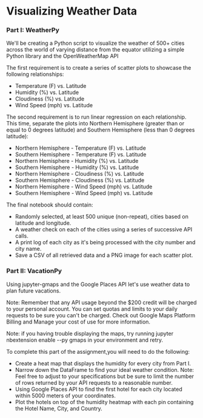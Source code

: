 # Visualizing Weather Data

### Part I: WeatherPy

We'll be creating a Python script to visualize the weather of 500+ cities across the world of varying distance from the equator utilizing a simple Python library and the OpenWeatherMap API



The first requirement is to create a series of scatter plots to showcase the following relationships:

* Temperature (F) vs. Latitude
* Humidity (%) vs. Latitude
* Cloudiness (%) vs. Latitude
* Wind Speed (mph) vs. Latitude
      

The second requirement is to run linear regression on each relationship. This time, separate the plots into Northern Hemisphere (greater than or equal to 0 degrees latitude) and Southern Hemisphere (less than 0 degrees latitude):

 * Northern Hemisphere - Temperature (F) vs. Latitude
 * Southern Hemisphere - Temperature (F) vs. Latitude
 * Northern Hemisphere - Humidity (%) vs. Latitude
 * Southern Hemisphere - Humidity (%) vs. Latitude
 * Northern Hemisphere - Cloudiness (%) vs. Latitude
 * Southern Hemisphere - Cloudiness (%) vs. Latitude
 * Northern Hemisphere - Wind Speed (mph) vs. Latitude
 * Southern Hemisphere - Wind Speed (mph) vs. Latitude


The final notebook should contain:

 * Randomly selected, at least 500 unique (non-repeat), cities based on latitude and longitude.
 * A weather check on each of the cities using a series of successive API calls.
 * A print log of each city as it's being processed with the city number and city name.
 * Save a CSV of all retrieved data and a PNG image for each scatter plot.


### Part II: VacationPy


Using jupyter-gmaps and the Google Places API let's use weather data to plan future vacations.


Note: Remember that any API usage beyond the $200 credit will be charged to your personal account. You can set quotas and limits to your daily requests to be sure you can't be charged. Check out Google Maps Platform Billing and Manage your cost of use for more information.


Note: if you having trouble displaying the maps, try running jupyter nbextension enable --py gmaps in your environment and retry.


To complete this part of the assignment,you will need to do the following:
       
 * Create a heat map that displays the humidity for every city from Part I.
 * Narrow down the DataFrame to find your ideal weather condition. Note: Feel free to adjust to your specifications but be sure to limit the number of rows returned by your API requests to a reasonable number.
 * Using Google Places API to find the first hotel for each city located within 5000 meters of your coordinates.
 * Plot the hotels on top of the humidity heatmap with each pin containing the Hotel Name, City, and Country.
